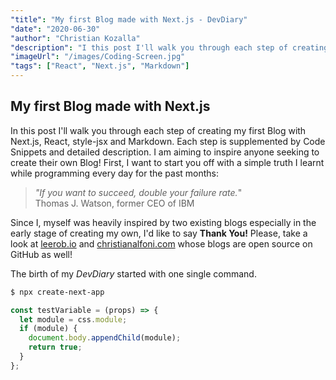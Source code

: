 ```yaml
---
"title": "My first Blog made with Next.js - DevDiary"
"date": "2020-06-30"
"author": "Christian Kozalla"
"description": "I this post I'll walk you through each step of creating my first Blog with Next.js, React, style-jsx and Markdown. Each step is supplemented by Code Snippets and detailed description. I'd like to inspire anyone seeking to create their own Blog!"
"imageUrl": "/images/Coding-Screen.jpg"
"tags": ["React", "Next.js", "Markdown"]
---
```


## My first Blog made with Next.js

In this post I'll walk you through each step of creating my first Blog with Next.js, React, style-jsx and Markdown. Each step is supplemented by Code Snippets and detailed description. I am aiming to inspire anyone seeking to create their own Blog! First, I want to start you off with a simple truth I learnt while programming every day for the past months:

> _"If you want to succeed, double your failure rate._"  
>  Thomas J. Watson, former CEO of IBM

Since I, myself was heavily inspired by two existing blogs especially in the early stage of creating my own, I'd like to say **Thank You!** Please, take a look at [leerob.io](https://leerob.io) and [christianalfoni.com](https://christianalfoni.com) whose blogs are open source on GitHub as well!

The birth of my _DevDiary_ started with one single command.

```sh
$ npx create-next-app
```

```javascript
const testVariable = (props) => {
  let module = css.module;
  if (module) {
    document.body.appendChild(module);
    return true;
  }
};
```
